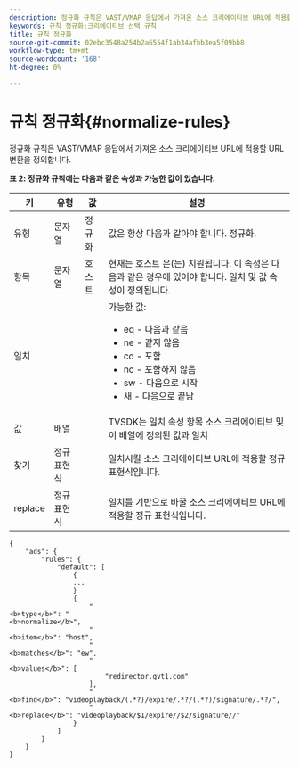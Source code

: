 ```yaml
---
description: 정규화 규칙은 VAST/VMAP 응답에서 가져온 소스 크리에이티브 URL에 적용할 URL 변환을 정의합니다.
keywords: 규칙 정규화;크리에이티브 선택 규칙
title: 규칙 정규화
source-git-commit: 02ebc3548a254b2a6554f1ab34afbb3ea5f09bb8
workflow-type: tm+mt
source-wordcount: '168'
ht-degree: 0%

---
```


# 규칙 정규화{#normalize-rules}

정규화 규칙은 VAST/VMAP 응답에서 가져온 소스 크리에이티브 URL에 적용할 URL 변환을 정의합니다.

**표 2: 정규화 규칙에는 다음과 같은 속성과 가능한 값이 있습니다.**

<table id="table_ljp_tgx_hz">  
 <thead> 
  <tr> 
   <th class="entry"> 키</th> 
   <th class="entry"> 유형</th> 
   <th class="entry"> 값</th> 
   <th class="entry"> 설명</th> 
  </tr> 
 </thead>
 <tbody> 
  <tr> 
   <td><span class="codeph"> 유형</span></td> 
   <td><span class="codeph"> 문자열</span></td> 
   <td><span class="codeph"> 정규화</span></td> 
   <td>값은 항상 다음과 같아야 합니다. <span class="codeph"> 정규화</span>.</td> 
  </tr> 
  <tr> 
   <td><span class="codeph"> 항목</span></td> 
   <td><span class="codeph"> 문자열</span></td> 
   <td><span class="codeph"> 호스트</span></td> 
   <td>현재는 <span class="codeph"> 호스트</span> 은(는) 지원됩니다. 이 속성은 다음과 같은 경우에 있어야 합니다. <span class="codeph"> 일치</span> 및 <span class="codeph"> 값</span> 속성이 정의됩니다.</td> 
  </tr> 
  <tr> 
   <td><span class="codeph"> 일치</span></td> 
   <td></td> 
   <td></td> 
   <td>가능한 값:
    <ul id="ul_tnf_2hx_hz"> 
     <li><span class="codeph"> eq</span> - 다음과 같음</li> 
     <li><span class="codeph"> ne</span> - 같지 않음</li> 
     <li><span class="codeph"> co</span> - 포함</li> 
     <li><span class="codeph"> nc</span> - 포함하지 않음</li> 
     <li><span class="codeph"> sw</span> - 다음으로 시작</li> 
     <li><span class="codeph"> 새</span> - 다음으로 끝남</li> 
    </ul></td> 
  </tr> 
  <tr> 
   <td><span class="codeph"> 값</span></td> 
   <td><span class="codeph"> 배열</span></td> 
   <td></td> 
   <td>TVSDK는 <span class="codeph"> 일치</span> 속성 <span class="codeph"> 항목</span> 소스 크리에이티브 및 이 배열에 정의된 값과 일치</td> 
  </tr> 
  <tr> 
   <td><span class="codeph"> 찾기</span></td> 
   <td><span class="codeph"> 정규 표현식</span></td> 
   <td></td> 
   <td> 일치시킬 소스 크리에이티브 URL에 적용할 정규 표현식입니다.</td> 
  </tr> 
  <tr> 
   <td><span class="codeph"> replace</span></td> 
   <td><span class="codeph"> 정규 표현식</span></td> 
   <td></td> 
   <td> 일치를 기반으로 바꿀 소스 크리에이티브 URL에 적용할 정규 표현식입니다.</td> 
  </tr> 
 </tbody> 
</table>

```
{
    "ads": {
        "rules": {
            "default": [
                {
                ...
                }
                {
                    "
<b>type</b>": "
<b>normalize</b>",
                    "
<b>item</b>": "host",
                    "
<b>matches</b>": "ew",
                    "
<b>values</b>": [
                        "redirector.gvt1.com"
                    ],
                    "
<b>find</b>": "videoplayback/(.*?)/expire/.*?/(.*?)/signature/.*?/",
                    "
<b>replace</b>": "videoplayback/$1/expire//$2/signature//"
                }                
            ]
        }
    }
}
```
